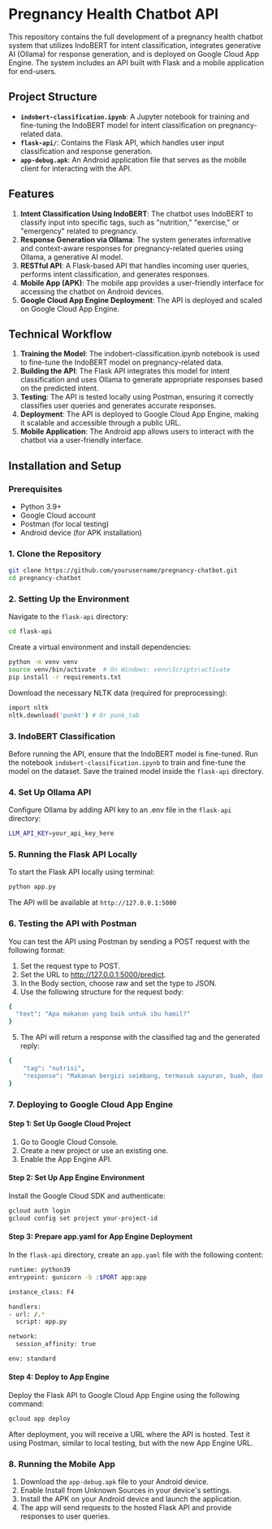 # Pregnancy Health Chatbot API

This repository contains the full development of a pregnancy health chatbot system that utilizes IndoBERT for intent classification, integrates generative AI (Ollama) for response generation, and is deployed on Google Cloud App Engine. The system includes an API built with Flask and a mobile application for end-users.

## Project Structure

- **`indobert-classification.ipynb`**: A Jupyter notebook for training and fine-tuning the IndoBERT model for intent classification on pregnancy-related data.
- **`flask-api/`**: Contains the Flask API, which handles user input classification and response generation.
- **`app-debug.apk`**: An Android application file that serves as the mobile client for interacting with the API.

## Features

1. **Intent Classification Using IndoBERT**: The chatbot uses IndoBERT to classify input into specific tags, such as "nutrition," "exercise," or "emergency" related to pregnancy.
2. **Response Generation via Ollama**: The system generates informative and context-aware responses for pregnancy-related queries using Ollama, a generative AI model.
3. **RESTful API**: A Flask-based API that handles incoming user queries, performs intent classification, and generates responses.
4. **Mobile App (APK)**: The mobile app provides a user-friendly interface for accessing the chatbot on Android devices.
5. **Google Cloud App Engine Deployment**: The API is deployed and scaled on Google Cloud App Engine.

## Technical Workflow
1. **Training the Model**: The indobert-classification.ipynb notebook is used to fine-tune the IndoBERT model on pregnancy-related data.
2. **Building the API**: The Flask API integrates this model for intent classification and uses Ollama to generate appropriate responses based on the predicted intent.
3. **Testing**: The API is tested locally using Postman, ensuring it correctly classifies user queries and generates accurate responses.
4. **Deployment**: The API is deployed to Google Cloud App Engine, making it scalable and accessible through a public URL.
5. **Mobile Application**: The Android app allows users to interact with the chatbot via a user-friendly interface.

## Installation and Setup

### Prerequisites
- Python 3.9+
- Google Cloud account
- Postman (for local testing)
- Android device (for APK installation)

### 1. Clone the Repository

```bash
git clone https://github.com/yourusername/pregnancy-chatbot.git
cd pregnancy-chatbot
```

### 2. Setting Up the Environment
Navigate to the `flask-api` directory:
```bash
cd flask-api
```
Create a virtual environment and install dependencies:
```bash
python -m venv venv
source venv/bin/activate  # On Windows: venv\Scripts\activate
pip install -r requirements.txt
```
Download the necessary NLTK data (required for preprocessing):
```bash
import nltk
nltk.download('punkt') # Or punk_tab
```
### 3. IndoBERT Classification
Before running the API, ensure that the IndoBERT model is fine-tuned. Run the notebook `indobert-classification.ipynb` to train and fine-tune the model on the dataset.
Save the trained model inside the `flask-api` directory.

### 4. Set Up Ollama API
Configure Ollama by adding API key to an .env file in the `flask-api` directory:
```bash
LLM_API_KEY=your_api_key_here
```

### 5. Running the Flask API Locally
To start the Flask API locally using terminal:
```bash
python app.py
```
The API will be available at  `http://127.0.0.1:5000`

### 6. Testing the API with Postman
You can test the API using Postman by sending a POST request with the following format:
1. Set the request type to POST.
2. Set the URL to http://127.0.0.1:5000/predict.
3. In the Body section, choose raw and set the type to JSON.
4. Use the following structure for the request body:
```bash
{
  "text": "Apa makanan yang baik untuk ibu hamil?"
}
```
5. The API will return a response with the classified tag and the generated reply:
```bash
{
    "tag": "nutrisi",
    "response": "Makanan bergizi seimbang, termasuk sayuran, buah, dan protein, sangat penting bagi ibu hamil."
}
```

### 7. Deploying to Google Cloud App Engine
#### Step 1: Set Up Google Cloud Project
1. Go to Google Cloud Console.
2. Create a new project or use an existing one.
3. Enable the App Engine API.

#### Step 2: Set Up App Engine Environment
Install the Google Cloud SDK and authenticate:
```bash
gcloud auth login
gcloud config set project your-project-id
```
#### Step 3: Prepare app.yaml for App Engine Deployment
In the `flask-api` directory, create an `app.yaml` file with the following content:
```bash
runtime: python39  
entrypoint: gunicorn -b :$PORT app:app

instance_class: F4

handlers:
- url: /.*
  script: app.py

network:
  session_affinity: true 

env: standard
```

#### Step 4: Deploy to App Engine
Deploy the Flask API to Google Cloud App Engine using the following command:
```bash
gcloud app deploy
```
After deployment, you will receive a URL where the API is hosted. Test it using Postman, similar to local testing, but with the new App Engine URL.

### 8. Running the Mobile App
1. Download the `app-debug.apk` file to your Android device.
2. Enable Install from Unknown Sources in your device's settings.
3. Install the APK on your Android device and launch the application.
4. The app will send requests to the hosted Flask API and provide responses to user queries.


